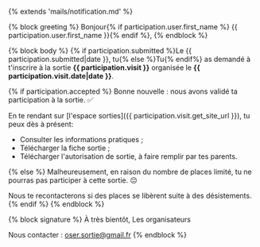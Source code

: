 {% extends 'mails/notification.md' %}

{% block greeting %}
Bonjour{% if participation.user.first_name %} {{ participation.user.first_name }}{% endif %},
{% endblock %}

{% block body %}
{% if participation.submitted %}Le {{ participation.submitted|date }}, tu{% else %}Tu{% endif%} as demandé à t'inscrire à la sortie **{{ participation.visit }}** organisée le **{{ participation.visit.date|date }}**.

{% if participation.accepted %}
Bonne nouvelle : nous avons validé ta participation à la sortie. ✅

En te rendant sur [l'espace sorties]({{ participation.visit.get_site_url }}), tu peux dès à présent:

- Consulter les informations pratiques ;
- Télécharger la fiche sortie ;
- Télécharger l'autorisation de sortie, à faire remplir par tes parents.

{% else %}
Malheureusement, en raison du nombre de places limité, tu ne pourras pas participer à cette sortie. 😔

Nous te recontacterons si des places se libèrent suite à des désistements.
{% endif %}
{% endblock %}

{% block signature %}
À très bientôt,
Les organisateurs  

Nous contacter : oser.sortie@gmail.fr
{% endblock %}
